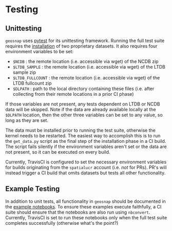 # Testing

## Unittesting

`geosnap` uses [pytest](https://docs.pytest.org/en/latest/index.html) for its unittesting framework.
Running the full test suite requires the
[installation](https://github.com/spatialucr/geosnap/blob/master/examples/01_getting_started.ipynb)
of two proprietary datasets. It also requires four environment variables to be set:

- `$NCDB` : the remote location (i.e. accessible via wget) of the NCDB zip
- `$LTDB_SAMPLE` : the remote location (i.e. accessible via wget) of the LTDB sample zip
- `$LTDB_FULLCOUNT` : the remote location (i.e. accessible via wget) of the LTDB fullcount zip
- `$DLPATH` : path to the local directory containing these files (i.e. after collecting from their remote locations in a prior CI phase)

If those variables are not present, any tests dependent on LTDB or NCDB data will be skipped. Note
if the data are already available locally at the `$DLPATH` location, then the other three variables
can be set to any value, so long as they are set.

The data must be installed prior to running the test suite, otherwise the kernel needs to be
restarted. The easiest way to accomplish this is to run the `get_data.py` script as the final step
of the installation phase in a CI build. The script fails silently if the environment variables
aren't set or the data are not present, so it can be executed on every build.

Currently, TravisCI is configured to set the necessary environment variables for builds originating
from the `spatialucr` account (i.e. *not* for PRs). PR's will instead trigger a CI build that omits
datasets but tests all other functionality.

## Example Testing

In addition to unit tests, all functionality in `geosnap` should be documented in the
[example notebooks](https://github.com/spatialucr/geosnap/tree/master/examples). To ensure these
examples execute faithfully, a CI suite should ensure that the notebooks are also run using
`nbconvert`. Currently, TravisCI is set to run these notebooks only when the full test suite
completes successfully (otherwise what's the point?)